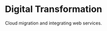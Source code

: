 ---
sort_key: 3
layout: "category"
title: "Digital Transformation"
heading: "Digital Transformation"
subtitle: "Cloud migration and integrating web services."
---